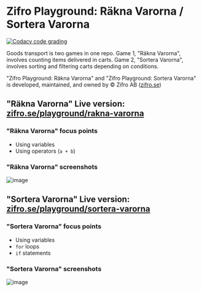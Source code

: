 # Zifro Playground: Räkna Varorna / Sortera Varorna

[![Codacy code grading](https://img.shields.io/codacy/grade/9695932b45354b05a642c3f715048469/master.svg?label=code%20quality&logo=codacy)](https://www.codacy.com?utm_source=github.com&amp;utm_medium=referral&amp;utm_content=zardan/goods-transport&amp;utm_campaign=Badge_Grade)

Goods transport is two games in one repo. Game 1, "Räkna Varorna", involves counting items delivered in carts. Game 2, "Sortera Varorna", involves sorting and filtering carts depending on conditions.

"Zifro Playground: Räkna Varorna" and "Zifro Playground: Sortera Varorna" is developed, maintained, and owned by © Zifro AB ([zifro.se](https://zifro.se/))

## "Räkna Varorna" Live version: [zifro.se/playground/rakna-varorna](https://www.zifro.se/playground/rakna-varorna/)

### "Räkna Varorna" focus points

- Using variables
- Using operators (`a + b`)

### "Räkna Varorna" screenshots

![image](https://user-images.githubusercontent.com/2477952/56125414-28b2d180-5f79-11e9-857b-2835eabd4796.png)

## "Sortera Varorna" Live version: [zifro.se/playground/sortera-varorna](https://www.zifro.se/playground/sortera-varorna/)

### "Sortera Varorna" focus points

- Using variables
- `for` loops
- `if` statements

### "Sortera Varorna" screenshots

![image](https://user-images.githubusercontent.com/2477952/56125514-644d9b80-5f79-11e9-9307-d6dac8766b5a.png)
